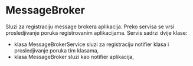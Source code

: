 # MessageBroker

Sluzi za registraciju message brokera aplikacija. Preko servisa se vrsi prosledjivanje poruka registrovanim aplikacijama.
Servis sadrzi dvije klase:
 - klasa MessageBrokerService sluzi za registraciju notifier klasa i prosledjivanje poruka tim klasama,
 - klasa MessageBroker sluzi kao notifier aplikacija,
